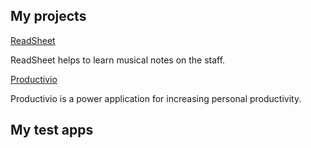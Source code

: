 ## My projects

[ReadSheet](https://github.com/fonbrot/readsheet-app)

ReadSheet helps to learn musical notes on the staff.

[Productivio](https://github.com/fonbrot/productivio)

Productivio is a power application for increasing personal productivity.

## My test apps


